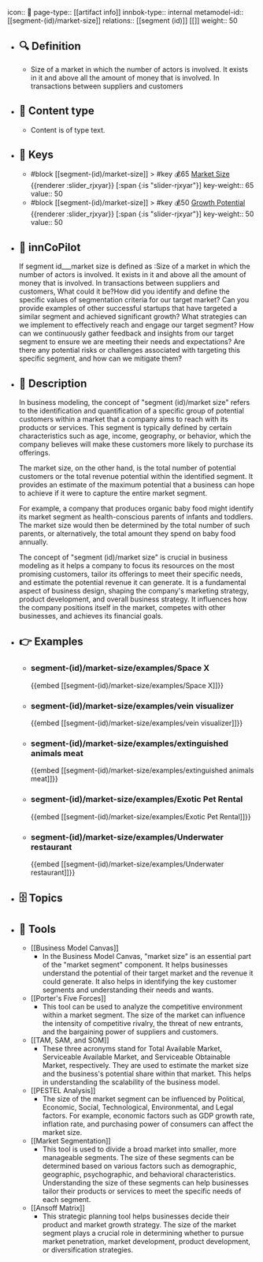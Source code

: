 icon:: 🧿
page-type:: [[artifact info]]
innbok-type:: internal
metamodel-id:: [[segment-(id)/market-size]]
relations:: [[segment (id)]] [[]]
weight:: 50

- ## 🔍 Definition
  - Size of a market in which the number of actors is involved. It exists in it and above all the amount of money that is involved. In transactions between suppliers and customers
- ## 📰 Content type 
  - Content is of type text.
  
- ## 🔑 Keys
  - #block [[segment-(id)/market-size]] > #key 💰65 [Market Size](https://go.plastilinn.com/#/page/segment-%28id%29%2Fmarket-size%2FMarket%20Size) {{renderer :slider_rjxyar}} [:span {:is "slider-rjxyar"}] 
    key-weight:: 65
    value:: 50
  - #block [[segment-(id)/market-size]] > #key 💰50 [Growth Potential](https://go.plastilinn.com/#/page/segment-%28id%29%2Fmarket-size%2FGrowth%20Potential) {{renderer :slider_rjxyar}} [:span {:is "slider-rjxyar"}] 
    key-weight:: 50
    value:: 50
- ## 🤖 innCoPilot
  If segment id___market size is defined as :Size of a market in which the number of actors is involved. It exists in it and above all the amount of money that is involved. In transactions between suppliers and customers, What could it be?How did you identify and define the specific values of segmentation criteria for our target market?
  Can you provide examples of other successful startups that have targeted a similar segment and achieved significant growth?
  What strategies can we implement to effectively reach and engage our target segment?
  How can we continuously gather feedback and insights from our target segment to ensure we are meeting their needs and expectations?
  Are there any potential risks or challenges associated with targeting this specific segment, and how can we mitigate them?
- ## 📖 Description
  In business modeling, the concept of "segment (id)/market size" refers to the identification and quantification of a specific group of potential customers within a market that a company aims to reach with its products or services. This segment is typically defined by certain characteristics such as age, income, geography, or behavior, which the company believes will make these customers more likely to purchase its offerings.
  
  The market size, on the other hand, is the total number of potential customers or the total revenue potential within the identified segment. It provides an estimate of the maximum potential that a business can hope to achieve if it were to capture the entire market segment.
  
  For example, a company that produces organic baby food might identify its market segment as health-conscious parents of infants and toddlers. The market size would then be determined by the total number of such parents, or alternatively, the total amount they spend on baby food annually.
  
  The concept of "segment (id)/market size" is crucial in business modeling as it helps a company to focus its resources on the most promising customers, tailor its offerings to meet their specific needs, and estimate the potential revenue it can generate. It is a fundamental aspect of business design, shaping the company's marketing strategy, product development, and overall business strategy. It influences how the company positions itself in the market, competes with other businesses, and achieves its financial goals.
- ## 👉 Examples
  - ### segment-(id)/market-size/examples/Space X
    {{embed [[segment-(id)/market-size/examples/Space X]]}}
  - ### segment-(id)/market-size/examples/vein visualizer
    {{embed [[segment-(id)/market-size/examples/vein visualizer]]}}
  - ### segment-(id)/market-size/examples/extinguished animals meat
    {{embed [[segment-(id)/market-size/examples/extinguished animals meat]]}}
  - ### segment-(id)/market-size/examples/Exotic Pet Rental
    {{embed [[segment-(id)/market-size/examples/Exotic Pet Rental]]}}
  - ### segment-(id)/market-size/examples/Underwater restaurant
    {{embed [[segment-(id)/market-size/examples/Underwater restaurant]]}}
  
- ## 🗄️ Topics
  
- ## 🧰 Tools
  - [[Business Model Canvas]]
    - In the Business Model Canvas, "market size" is an essential part of the "market segment" component. It helps businesses understand the potential of their target market and the revenue it could generate. It also helps in identifying the key customer segments and understanding their needs and wants.
  - [[Porter's Five Forces]]
    - This tool can be used to analyze the competitive environment within a market segment. The size of the market can influence the intensity of competitive rivalry, the threat of new entrants, and the bargaining power of suppliers and customers.
  - [[TAM, SAM, and SOM]]
    - These three acronyms stand for Total Available Market, Serviceable Available Market, and Serviceable Obtainable Market, respectively. They are used to estimate the market size and the business's potential share within that market. This helps in understanding the scalability of the business model.
  - [[PESTEL Analysis]]
    - The size of the market segment can be influenced by Political, Economic, Social, Technological, Environmental, and Legal factors. For example, economic factors such as GDP growth rate, inflation rate, and purchasing power of consumers can affect the market size.
  - [[Market Segmentation]]
    - This tool is used to divide a broad market into smaller, more manageable segments. The size of these segments can be determined based on various factors such as demographic, geographic, psychographic, and behavioral characteristics. Understanding the size of these segments can help businesses tailor their products or services to meet the specific needs of each segment.
  - [[Ansoff Matrix]]
    - This strategic planning tool helps businesses decide their product and market growth strategy. The size of the market segment plays a crucial role in determining whether to pursue market penetration, market development, product development, or diversification strategies.

